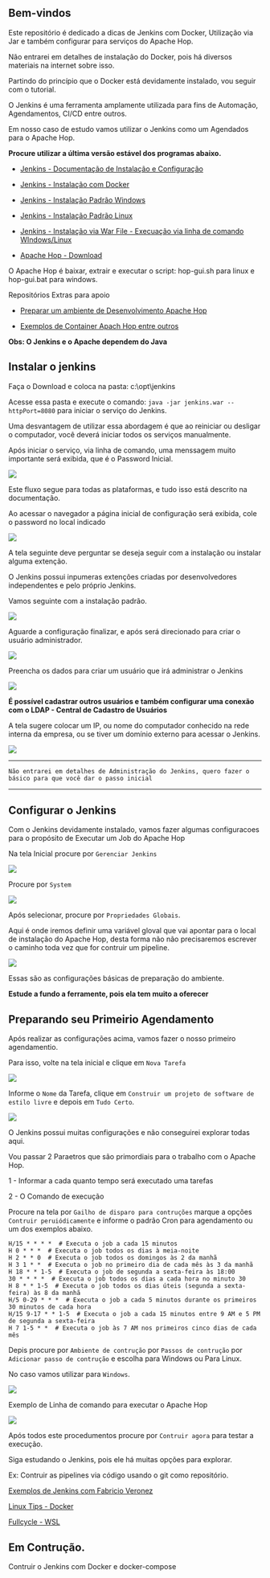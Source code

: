 ## Bem-vindos


Este repositório é dedicado a dicas de Jenkins com Docker, Utilização via Jar e também configurar para serviços do Apache Hop.


Não entrarei em detalhes de instalação do Docker, pois há diversos materiais na internet sobre isso.

Partindo do princípio que o Docker está devidamente instalado, vou seguir com o tutorial.


O Jenkins é uma ferramenta amplamente utilizada para fins de Automação, Agendamentos, CI/CD entre outros.

Em nosso caso de estudo vamos utilizar o Jenkins como um Agendados para o Apache Hop.


**Procure utilizar a última versão estável dos programas abaixo.**

- [Jenkins - Documentação de Instalação e Configuração](https://www.jenkins.io/doc/book/installing/)

- [Jenkins - Instalação com Docker](https://www.jenkins.io/doc/book/installing/docker/)

- [Jenkins - Instalação Padrão Windows](https://www.jenkins.io/doc/book/installing/windows/)

- [Jenkins - Instalação Padrão Linux](https://www.jenkins.io/doc/book/installing/linux/)


- [Jenkins - Instalação via War File - Execuação via linha de comando WIndows/Linux](https://www.jenkins.io/doc/book/installing/war-file/)

- [Apache Hop - Download](https://hop.apache.org/download/)


O Apache Hop é baixar, extrair e executar o script: hop-gui.sh para linux e hop-gui.bat para windows.

Repositórios Extras para apoio

- [Preparar um ambiente de Desenvolvimento Apache Hop](https://github.com/pauloricardoferreira/hop_configurar_local_desenvolvimento)

- [Exemplos de Container Apach Hop entre outros](https://github.com/pauloricardoferreira/stack_dados)


**Obs: O Jenkins e o Apache dependem do Java**

## Instalar o jenkins

Faça o Download e coloca na pasta: c:\opt\jenkins

Acesse essa pasta e execute o comando: ``java -jar jenkins.war --httpPort=8080`` para iniciar o serviço do Jenkins.

Uma desvantagem de utilizar essa abordagem é que ao reiniciar ou desligar o computador, você deverá iniciar todos os serviços manualmente.

Após iniciar o serviço, via linha de comando, uma menssagem muito importante será exibida, que é o Password Inicial.

![](./imagens/jenkins_password_inicial.png)

Este fluxo segue para todas as plataformas, e tudo isso está descrito na documentação.

Ao acessar o navegador a página inicial de configuração será exibida, cole o password no local indicado

![](./imagens/tela_configuracao_inicial.png)

A tela seguinte deve perguntar se deseja seguir com a instalação ou instalar alguma extenção.

O Jenkins possui inpumeras extenções criadas por desenvolvedores independentes e pelo próprio Jenkins.

Vamos seguinte com a instalação padrão.

![](./imagens/tela_instalacao_padrao_extencoes.png)

Aguarde a configuração finalizar, e após será direcionado para criar o usuário administrador.

![](./imagens/tela_aguardar_finalizar_instalacao.png)


Preencha os dados para criar um usuário que irá administrar o Jenkins

![](./imagens/tela_cadastro_usuario.png)


**É possível cadastrar outros usuários e também configurar uma conexão com o LDAP - Central de Cadastro de Usuários**

A tela sugere colocar um IP, ou nome do computador conhecido na rede interna da empresa, ou se tiver um domínio externo para acessar o Jenkins.

![](./imagens/tela_configuracao_instancia.png)

---


```
Não entrarei em detalhes de Administração do Jenkins, quero fazer o básico para que você dar o passo inicial
```
---


## Configurar o Jenkins

Com o Jenkins devidamente instalado, vamos fazer algumas configuracoes para o propósito de Executar um Job do Apache Hop


Na tela Inicial procure por `Gerenciar Jenkins`

![](./imagens/tela_inicial_gerenciar_jenkins.png)

Procure por `System`

![](./imagens/tela_inicial_gerenciar_jenkins_system.png)

Após selecionar, procure por `Propriedades Globais`.

Aqui é onde iremos definir uma variável gloval que vai apontar para o local de instalação do Apache Hop, desta forma não não precisaremos escrever o caminho toda vez que for contruir um pipeline.

![](./imagens/tela_inicial_gerenciar_jenkins_system_propriedades_globais.png)

Essas são as configurações básicas de preparação do ambiente.

**Estude a fundo a ferramente, pois ela tem muito a oferecer**

## Preparando seu Primeirio Agendamento

Após realizar as configurações acima, vamos fazer o nosso primeiro agendamentio.

Para isso, volte na tela inicial e clique em `Nova Tarefa`

![](./imagens/tela_nova_tarefa.png)

Informe o `Nome` da Tarefa, clique em `Construir um projeto de software de estilo livre` e depois em `Tudo Certo`.

![](./imagens/tela_nova_tarefa_tipo_de_tarefa.png)

O Jenkins possui muitas configurações e não conseguirei explorar todas aqui.

Vou passar 2 Paraetros que são primordiais para o trabalho com o Apache Hop.

1 - Informar a cada quanto tempo será executado uma tarefas

2 - O Comando de execução

Procure na tela por `Gailho de disparo para contruções` marque a opções `Contruir peruiódicamente` e informe o padrão Cron para agendamento ou um dos exemplos abaixo.


```shell
H/15 * * * *  # Executa o job a cada 15 minutos
H 0 * * *  # Executa o job todos os dias à meia-noite
H 2 * * 0  # Executa o job todos os domingos às 2 da manhã
H 3 1 * *  # Executa o job no primeiro dia de cada mês às 3 da manhã
H 18 * * 1-5  # Executa o job de segunda a sexta-feira às 18:00
30 * * * *  # Executa o job todos os dias a cada hora no minuto 30
H 8 * * 1-5  # Executa o job todos os dias úteis (segunda a sexta-feira) às 8 da manhã
H/5 0-29 * * *  # Executa o job a cada 5 minutos durante os primeiros 30 minutos de cada hora
H/15 9-17 * * 1-5  # Executa o job a cada 15 minutos entre 9 AM e 5 PM de segunda a sexta-feira
H 7 1-5 * *  # Executa o job às 7 AM nos primeiros cinco dias de cada mês
```

Depis procure por `Ambiente de contrução` por `Passos de contrução` por `Adicionar passo de contrução` e escolha para Windows ou Para Linux.

No caso vamos utilizar para `Windows`.

![](./imagens/tela_nova_tarefa_ambiente_de_construcao.png)

Exemplo de Linha de comando para executar o Apache Hop

![](./imagens/tela_nova_tarefa_linha_de_comando.png)

Após todos este procedumentos procure por `Contruir agora` para testar a execução.


Siga estudando o Jenkins, pois ele há muitas opções para explorar.

Ex: Contruir as pipelines via código usando o git como repositório.

[Exemplos de Jenkins com Fabricio Veronez](https://www.youtube.com/watch?v=O6y27_Ol25g)

[Linux Tips - Docker](https://www.youtube.com/watch?v=Wm99C_f7Kxw&list=PLf-O3X2-mxDn1VpyU2q3fuI6YYeIWp5rR&pp=iAQB)

[Fullcycle - WSL](https://www.youtube.com/watch?v=O33trWxqVC4&pp=ygUNZnVsbGNpY2xlIHdzbA%3D%3D)

## Em Contrução.

Contruir o Jenkins com Docker e docker-compose